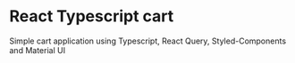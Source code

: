 # React Typescript cart

Simple cart application using Typescript, React Query, Styled-Components and Material UI
